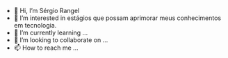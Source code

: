 - 👋 Hi, I’m Sérgio Rangel
- 👀 I’m interested in estágios que possam aprimorar meus conhecimentos em tecnologia.
- 🌱 I’m currently learning ...
- 💞️ I’m looking to collaborate on ...
- 📫 How to reach me ...

<!---
rangelzinn/rangelzinn is a ✨ special ✨ repository because its `README.md` (this file) appears on your GitHub profile.
You can click the Preview link to take a look at your changes.
--->
